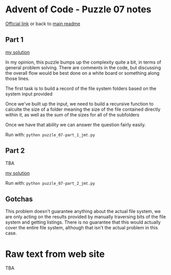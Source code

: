 # Advent of Code - Puzzle 07 notes

[Official link](https://adventofcode.com/2022/day/7) or back to [main readme](../readme.md)

## Part 1

[my solution](puzzle_07-part_1_jmt.py)

In my opinion, this puzzle bumps up the complexity quite a bit, in terms of general problem solving. 
There are comments in the code, but discussing the overall flow would be best done on a white board 
or something along those lines.

The first task is to build a record of the file system folders based on the system input provided

Once we've built up the input, we need to build a recursive function to calculte the size of a folder 
meaning the size of the file contained directly within it, as well as the sum of the sizes for all of
the subfolders

Once we have that ability we can answer the question fairly easily.

Run with:
```python puzzle_07-part_1_jmt.py```

## Part 2

TBA

[my solution](puzzle_07-part_2_jmt.py)

Run with:
```python puzzle_07-part_2_jmt.py```

## Gotchas

This problem doesn't guarantee anything about the actual file system, we are only acting on 
the results provided by manually traversing bits of the file system and getting listings. 
There is no guarantee that this would actually cover the entire file system, although that 
isn't the actual problem in this case.


# Raw text from web site

TBA
